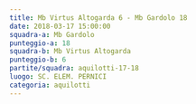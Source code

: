 ```yaml
---
title: Mb Virtus Altogarda 6 - Mb Gardolo 18
date: 2018-03-17 15:00:00
squadra-a: Mb Gardolo
punteggio-a: 18
squadra-b: Mb Virtus Altogarda
punteggio-b: 6
partite/squadra: aquilotti-17-18
luogo: SC. ELEM. PERNICI
categoria: aquilotti
---
```

